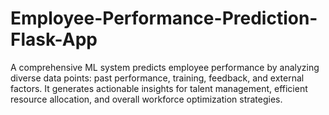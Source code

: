 # Employee-Performance-Prediction-Flask-App
A comprehensive ML system predicts employee performance by analyzing diverse data points: past performance, training, feedback, and external factors. It generates actionable insights for talent management, efficient resource allocation, and overall workforce optimization strategies.
